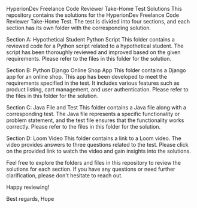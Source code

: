 HyperionDev Freelance Code Reviewer Take-Home Test Solutions
This repository contains the solutions for the HyperionDev Freelance Code Reviewer Take-Home Test. The test is divided into four sections, and each section has its 
own folder with the corresponding solution.

Section A: Hypothetical Student Python Script
This folder contains a reviewed code for a Python script related to a hypothetical student. The script has been thoroughly reviewed and improved based on the
given requirements. Please refer to the files in this folder for the solution.

Section B: Python Django Online Shop App
This folder contains a Django app for an online shop. This app has been developed to meet the requirements specified in the test. It includes various 
features such as product listing, cart management, and user authentication. Please refer to the files in this folder for the solution.

Section C: Java File and Test
This folder contains a Java file along with a corresponding test. The Java file represents a specific functionality or problem statement, and the test 
file ensures that the functionality works correctly. Please refer to the files in this folder for the solution.

Section D: Loom Video
This folder contains a link to a Loom video. The video provides answers to three questions related to the test. Please click on the provided link to
watch the video and gain insights into the solutions.

Feel free to explore the folders and files in this repository to review the solutions for each section. If you have any questions or need further clarification,
please don't hesitate to reach out.

Happy reviewing!

Best regards,
Hope
